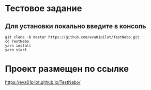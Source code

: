 # Тестовое задание 
## Для установки локально введите в консоль

```
git clone -b master https://github.com/eva01pilot/TestNebo.git
cd TestNebo
yarn install
yarn start
```
# Проект размещен по ссылке
https://eva01pilot.github.io/TestNebo/
